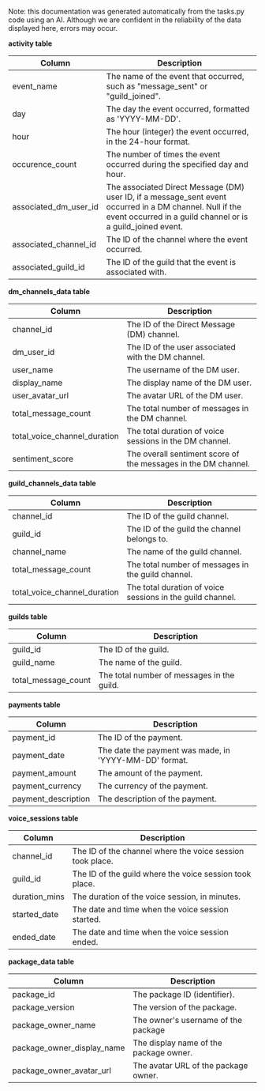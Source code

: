 Note: this documentation was generated automatically from the tasks.py code using an AI. Although we are confident in the reliability of the data displayed here, errors may occur.


**activity table**

| Column               | Description                                                                                                                                                                    |
| -------------------- | ------------------------------------------------------------------------------------------------------------------------------------------------------------------------------ |
| event_name           | The name of the event that occurred, such as "message_sent" or "guild_joined".                                                                                                |
| day                  | The day the event occurred, formatted as 'YYYY-MM-DD'.                                                                                                                         |
| hour                 | The hour (integer) the event occurred, in the 24-hour format.                                                                                                                  |
| occurence_count      | The number of times the event occurred during the specified day and hour.                                                                                                      |
| associated_dm_user_id    | The associated Direct Message (DM) user ID, if a message_sent event occurred in a DM channel. Null if the event occurred in a guild channel or is a guild_joined event.                    |
| associated_channel_id| The ID of the channel where the event occurred.                                                                                                                                |
| associated_guild_id  | The ID of the guild that the event is associated with.                                                                                            |

**dm_channels_data table**

| Column                     | Description                                                       |
| -------------------------- | ----------------------------------------------------------------- |
| channel_id                 | The ID of the Direct Message (DM) channel.                        |
| dm_user_id                 | The ID of the user associated with the DM channel.                |
| user_name                  | The username of the DM user.                                      |
| display_name               | The display name of the DM user.                                  |
| user_avatar_url            | The avatar URL of the DM user.                                    |
| total_message_count        | The total number of messages in the DM channel.                   |
| total_voice_channel_duration | The total duration of voice sessions in the DM channel.           |
| sentiment_score            | The overall sentiment score of the messages in the DM channel.    |

**guild_channels_data table**

| Column                     | Description                                                       |
| -------------------------- | ----------------------------------------------------------------- |
| channel_id                 | The ID of the guild channel.                                      |
| guild_id                   | The ID of the guild the channel belongs to.                       |
| channel_name               | The name of the guild channel.                                    |
| total_message_count        | The total number of messages in the guild channel.                |
| total_voice_channel_duration | The total duration of voice sessions in the guild channel.        |

**guilds table**

| Column               | Description                               |
| -------------------- | ------------------------------------------|
| guild_id             | The ID of the guild.                      |
| guild_name           | The name of the guild.                    |
| total_message_count  | The total number of messages in the guild.|

**payments table**

| Column              | Description                                  |
| ------------------- | ---------------------------------------------|
| payment_id          | The ID of the payment.                       |
| payment_date        | The date the payment was made, in 'YYYY-MM-DD' format.|
| payment_amount      | The amount of the payment.                   |
| payment_currency    | The currency of the payment.                 |
| payment_description | The description of the payment.              |

**voice_sessions table**

| Column          | Description                                                      |
| --------------- | ----------------------------------------------------------------|
| channel_id      | The ID of the channel where the voice session took place.       |
| guild_id        | The ID of the guild where the voice session took place.         |
| duration_mins   | The duration of the voice session, in minutes.                  |
| started_date    | The date and time when the voice session started.               |
| ended_date      | The date and time when the voice session ended.                 |

**package_data table**

| Column                   | Description                                       |
| ------------------------ | --------------------------------------------------|
| package_id               | The package ID (identifier).                      |
| package_version          | The version of the package.                       |
| package_owner_name       | The owner's username of the package              |
| package_owner_display_name | The display name of the package owner.           |
| package_owner_avatar_url | The avatar URL of the package owner.              |